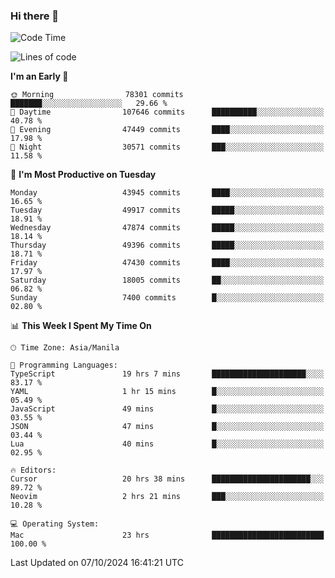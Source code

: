### Hi there 👋

<!--START_SECTION:waka-->
![Code Time](http://img.shields.io/badge/Code%20Time-5%2C626%20hrs%2026%20mins-blue)

![Lines of code](https://img.shields.io/badge/From%20Hello%20World%20I%27ve%20Written-118.8%20million%20lines%20of%20code-blue)

**I'm an Early 🐤** 

```text
🌞 Morning                78301 commits       ███████░░░░░░░░░░░░░░░░░░   29.66 % 
🌆 Daytime                107646 commits      ██████████░░░░░░░░░░░░░░░   40.78 % 
🌃 Evening                47449 commits       ████░░░░░░░░░░░░░░░░░░░░░   17.98 % 
🌙 Night                  30571 commits       ███░░░░░░░░░░░░░░░░░░░░░░   11.58 % 
```
📅 **I'm Most Productive on Tuesday** 

```text
Monday                   43945 commits       ████░░░░░░░░░░░░░░░░░░░░░   16.65 % 
Tuesday                  49917 commits       █████░░░░░░░░░░░░░░░░░░░░   18.91 % 
Wednesday                47874 commits       █████░░░░░░░░░░░░░░░░░░░░   18.14 % 
Thursday                 49396 commits       █████░░░░░░░░░░░░░░░░░░░░   18.71 % 
Friday                   47430 commits       ████░░░░░░░░░░░░░░░░░░░░░   17.97 % 
Saturday                 18005 commits       ██░░░░░░░░░░░░░░░░░░░░░░░   06.82 % 
Sunday                   7400 commits        █░░░░░░░░░░░░░░░░░░░░░░░░   02.80 % 
```


📊 **This Week I Spent My Time On** 

```text
🕑︎ Time Zone: Asia/Manila

💬 Programming Languages: 
TypeScript               19 hrs 7 mins       █████████████████████░░░░   83.17 % 
YAML                     1 hr 15 mins        █░░░░░░░░░░░░░░░░░░░░░░░░   05.49 % 
JavaScript               49 mins             █░░░░░░░░░░░░░░░░░░░░░░░░   03.55 % 
JSON                     47 mins             █░░░░░░░░░░░░░░░░░░░░░░░░   03.44 % 
Lua                      40 mins             █░░░░░░░░░░░░░░░░░░░░░░░░   02.95 % 

🔥 Editors: 
Cursor                   20 hrs 38 mins      ██████████████████████░░░   89.72 % 
Neovim                   2 hrs 21 mins       ███░░░░░░░░░░░░░░░░░░░░░░   10.28 % 

💻 Operating System: 
Mac                      23 hrs              █████████████████████████   100.00 % 
```


 Last Updated on 07/10/2024 16:41:21 UTC
<!--END_SECTION:waka-->


<!--
**rad182/rad182** is a ✨ _special_ ✨ repository because its `README.md` (this file) appears on your GitHub profile.

Here are some ideas to get you started:

- 🔭 I’m currently working on ...
- 🌱 I’m currently learning ...
- 👯 I’m looking to collaborate on ...
- 🤔 I’m looking for help with ...
- 💬 Ask me about ...
- 📫 How to reach me: ...
- 😄 Pronouns: ...
- ⚡ Fun fact: ...
-->

